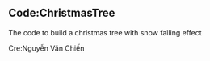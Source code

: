 Code:ChristmasTree
------------------------------
The code to build a christmas tree with snow falling effect

Cre:Nguyễn Văn Chiến
